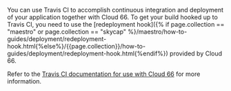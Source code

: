 
You can use Travis CI to accomplish continuous integration and deployment of your application together with Cloud 66. To get your build hooked up to Travis CI, you need to use the [redeployment hook]({% if page.collection == "maestro" or page.collection == "skycap" %}/maestro/how-to-guides/deployment/redeployment-hook.html{%else%}/{{page.collection}}/how-to-guides/deployment/redeployment-hook.html{%endif%}) provided by Cloud 66.

Refer to the [Travis CI documentation for use with Cloud 66](http://docs.travis-ci.com/user/deployment/cloud66/) for more information.
